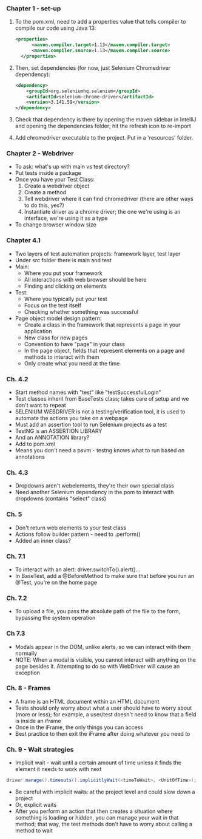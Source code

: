 ### Chapter 1 - set-up

1. To the pom.xml, need to add a properties value that tells compiler to compile our code using Java 13:
    ```xml
    <properties>
          <maven.compiler.target>1.13</maven.compiler.target>
          <maven.compiler.source>1.13</maven.compiler.source>
      </properties>
      ```
2. Then, set dependencies (for now, just Selenium Chromedriver dependency):
    ```xml
    <dependency>
        <groupId>org.seleniumhq.selenium</groupId>
        <artifactId>selenium-chrome-driver</artifactId>
        <version>3.141.59</version>
    </dependency>
    ```
3. Check that dependency is there by opening the maven sidebar in IntelliJ and opening the dependencies folder; hit the refresh icon to re-import

4. Add chromedriver executable to the project. Put in a 'resources' folder.

### Chapter 2 - Webdriver

- To ask: what's up with main vs test directory?
- Put tests inside a package
- Once you have your Test Class:
    1. Create a webdriver object
    2. Create a method
    3. Tell webdriver where it can find chromedriver (there are other ways to do this, yes?)
    4. Instantiate driver as a chrome driver; the one we're using is an interface, we're using it as a type
- To change browser window size

### Chapter 4.1

- Two layers of test automation projects: framework layer, test layer
- Under src folder there is main and test
- Main:
    - Where you put your framework
    - All interactions with web browser should be here
    - Finding and clicking on elements
- Test:
    - Where you typically put your test
    - Focus on the test itself
    - Checking whether something was successful
- Page object model design pattern:
    - Create a class in the framework that represents a page in your application
    - New class for new pages
    - Convention to have "page" in your class
    - In the page object, fields that represent elements on a page and methods to interact with them
    - Only create what you need at the time
    
### Ch. 4.2

- Start method names with "test" like "testSuccessfulLogin"
- Test classes inherit from BaseTests class; takes care of setup and we don't want to repeat
- SELENIUM WEBDRIVER is not a testing/verification tool, it is used to automate the actions you take on a webpage
- Must add an assertion tool to run Selenium projects as a test
- TestNG is an ASSERTION LIBRARY
- And an ANNOTATION library? 
- Add to pom.xml
- Means you don't need a psvm - testng knows what to run based on annotations

### Ch. 4.3

- Dropdowns aren't webelements, they're their own special class
- Need another Selenium dependency in the pom to interact with dropdowns (contains "select" class)

### Ch. 5

- Don't return web elements to your test class
- Actions follow builder pattern - need to .perform()
- Added an inner class?

### Ch. 7.1

- To interact with an alert: driver.switchTo().alert()...
- In BaseTest, add a @BeforeMethod to make sure that before you run an @Test, you're on the home page

### Ch. 7.2

- To upload a file, you pass the absolute path of the file to the form, bypassing the system operation

### Ch 7.3

- Modals appear in the DOM, unlike alerts, so we can interact with them normally
- NOTE: When a modal is visible, you cannot interact with anything on the page besides it. Attempting to do so with WebDriver will cause an exception

### Ch. 8 - Frames

- A frame is an HTML document within an HTML document
- Tests should only worry about what a user should have to worry about (more or less); for example, a user/test doesn't need to know that a field is inside an iframe
- Once in the iFrame, the only things you can access
- Best practice to then exit the iFrame after doing whatever you need to

### Ch. 9 - Wait strategies

- Implicit wait - wait until a certain amount of time unless it finds the element it needs to work with next
```java
driver.manage().timeouts().implicitlyWait(<timeToWait>, <UnitOfTime>);
```
- Be careful with implicit waits: at the project level and could slow down a project
- Or, explicit waits
- After you perform an action that then creates a situation where something is loading or hidden, you can manage your wait in that method;
that way, the test methods don't have to worry about calling a method to wait